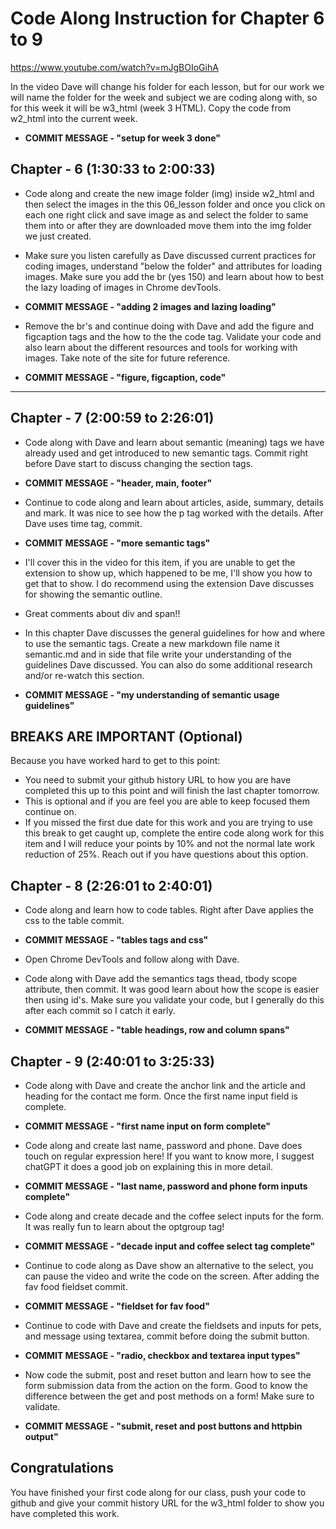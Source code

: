 # Code Along Instruction for Chapter 6 to 9
https://www.youtube.com/watch?v=mJgBOIoGihA

In the video Dave will change his folder for each lesson, but for our work we will name the folder for the week and subject we are coding along with, so for this week it will be w3_html (week 3 HTML).  Copy the code from w2_html into the current week. 
* **COMMIT MESSAGE - "setup for week 3 done"**

## Chapter - 6 (1:30:33 to 2:00:33) 

* Code along and create the new image folder (img) inside w2_html and then select the images in the this 06_lesson folder and once you click on each one right click and save image as and select the folder to same them into or after they are downloaded move them into the img folder we just created. 

* Make sure you listen carefully as Dave discussed current practices for coding images, understand "below the folder" and attributes for loading images. Make sure you add the br (yes 150) and learn about how to best the lazy loading of images in Chrome devTools. 

* **COMMIT MESSAGE - "adding 2 images and lazing loading"**

* Remove the br's and continue doing with Dave and add the figure and figcaption tags and the how to the the code tag. Validate your code and also learn about the different resources and tools for working with images. Take note of the site for future reference.

* **COMMIT MESSAGE - "figure, figcaption, code"**

---
## Chapter - 7 (2:00:59 to 2:26:01)

* Code along with Dave and learn about semantic (meaning) tags we have already used and get introduced to new semantic tags. Commit right before Dave start to discuss changing the section tags.
* **COMMIT MESSAGE - "header, main, footer"**

* Continue to code along and learn about articles, aside, summary, details and mark. It was nice to see how the p tag worked with the details. After Dave uses time tag, commit.
* **COMMIT MESSAGE - "more semantic tags"**

* I'll cover this in the video for this item, if you are unable to get the extension to show up, which happened to be me, I'll show you how to get that to show. I do recommend using the extension Dave discusses for showing the semantic outline. 

* Great comments about div and span!! 

* In this chapter Dave discusses the general guidelines for how and where to use the semantic tags.  Create a new markdown file name it semantic.md and in side that file write your understanding of the guidelines Dave discussed.  You can also do some additional research and/or re-watch this section.  

* **COMMIT MESSAGE - "my understanding of semantic usage guidelines"**

## BREAKS ARE IMPORTANT (Optional)

Because you have worked hard to get to this point:
* You need to submit your github history URL to how you are have completed this up to this point and will finish the last chapter tomorrow.  
* This is optional and if you are feel you are able to keep focused them continue on.  
* If you missed the first due date for this work and you are trying to use this break to get caught up, complete the entire code along work for this item and I will reduce your points by 10% and not the normal late work reduction of 25%. Reach out if you have questions about this option. 

## Chapter - 8 (2:26:01 to 2:40:01)

* Code along and learn how to code tables. Right after Dave applies the css to the table commit.

* **COMMIT MESSAGE - "tables tags and css"**

* Open Chrome DevTools and follow along with Dave. 

* Code along with Dave add the semantics tags thead, tbody scope attribute, then commit. It was good learn about how the scope is easier then using id's. Make sure you validate your code, but I generally do this after each commit so I catch it early. 

* **COMMIT MESSAGE - "table headings, row and column spans"**

## Chapter - 9 (2:40:01 to 3:25:33) 

* Code along with Dave and create the anchor link and the article and heading for the contact me form.  Once the first name input field is complete. 

* **COMMIT MESSAGE - "first name input on form complete"**

* Code along and create last name, password and phone. Dave does touch on regular expression here!  If you want to know more, I suggest chatGPT it does a good job on explaining this in more detail.  

* **COMMIT MESSAGE - "last name, password and phone form inputs complete"**

* Code along and create decade and the coffee select inputs for the form.  It was really fun to learn about the optgroup tag!  

* **COMMIT MESSAGE - "decade input and coffee select tag complete"**

* Continue to code along as Dave show an alternative to the select, you can pause the video and write the code on the screen. After adding the fav food fieldset commit.

* **COMMIT MESSAGE - "fieldset for fav food"**

* Continue to code with Dave and create the fieldsets and inputs for pets, and message using textarea, commit before doing the submit button.

* **COMMIT MESSAGE - "radio, checkbox and textarea input types"**

* Now code the submit, post and reset button and learn how to see the form submission data from the action on the form. Good to know the difference between the get and post methods on a form! Make sure to validate.

* **COMMIT MESSAGE - "submit, reset and post buttons and httpbin output"**

## Congratulations
You have finished your first code along for our class, push your code to github and give your commit history URL for the w3_html folder to show you have completed this work. 